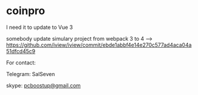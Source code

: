 # coinpro

I need it to update to Vue 3

somebody update simulary project from webpack 3 to 4 --> https://github.com/iview/iview/commit/ebde1abbf4e14e270c577ad4aca04a51dfcd45c9

For contact:

Telegram: SalSeven

skype: pcboostup@gmail.com
